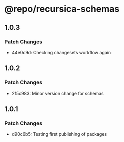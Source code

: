 # @repo/recursica-schemas

## 1.0.3

### Patch Changes

- 44e0c9d: Checking changesets workflow again

## 1.0.2

### Patch Changes

- 2f5c983: Minor version change for schemas

## 1.0.1

### Patch Changes

- d90c6b5: Testing first publishing of packages
